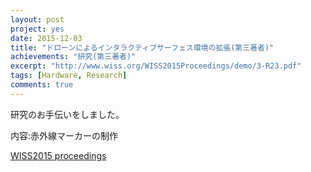 ```yaml
---
layout: post
project: yes
date: 2015-12-03
title: "ドローンによるインタラクティブサーフェス環境の拡張(第三著者)"
achievements: "研究(第三著者)"
excerpt: "http://www.wiss.org/WISS2015Proceedings/demo/3-R23.pdf"
tags: [Hardware, Research]
comments: true
---
```


研究のお手伝いをしました。

内容:赤外線マーカーの制作

[WISS2015 proceedings](http://www.wiss.org/WISS2015Proceedings/demo/3-R23.pdf)